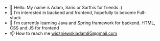 - 👋 Hello. My name is Adam, Saris or Sarthis for friends :)
- 👀 I’m interested in backend and frontend, hopefully to become Full-stack
- 🌱 I’m currently learning Java and Spring framework for backend. HTML, CSS and JS for frontend
- 📫 How to reach me wiszniewskiadam95@gmail.com

<!---
S4ris/S4ris is a ✨ special ✨ repository because its `README.md` (this file) appears on your GitHub profile.
You can click the Preview link to take a look at your changes.
--->
